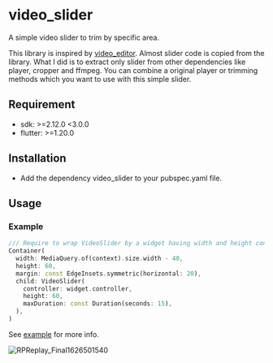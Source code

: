 # video_slider

A simple video slider to trim by specific area.

This library is inspired by [video_editor](https://github.com/seel-channel/video_editor). Almost slider code is copied from the library. What I did is to extract only slider from other dependencies like player, cropper and ffmpeg. You can combine a original player or trimming methods which you want to use with this simple slider.

## Requirement

- sdk: >=2.12.0 <3.0.0
- flutter: >=1.20.0

## Installation

- Add the dependency video_slider to your pubspec.yaml file.

## Usage

### Example

```dart
/// Require to wrap VideoSlider by a widget having width and height constraint.
Container(
  width: MediaQuery.of(context).size.width - 40,
  height: 60,
  margin: const EdgeInsets.symmetric(horizontal: 20),
  child: VideoSlider(
    controller: widget.controller,
    height: 60,
    maxDuration: const Duration(seconds: 15),
  ),
)
```

See [example](https://github.com/YuheiNakasaka/video_slider/tree/master/example) for more info.

![RPReplay_Final1626501540](https://user-images.githubusercontent.com/1421093/126027540-0bdeca06-5167-420c-9f36-2c37c2ba0862.gif)
